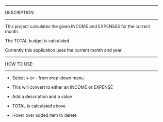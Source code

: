 ***********
DESCRIPTION: 
***********

This project calculates the given INCOME and EXPENSES for the current month.

The TOTAL budget is calculated 

Currently this application uses the current month and year


***********
HOW TO USE: 
***********

- Select + or - from drop-down menu

- This will convert to either an INCOME or EXPENSE

- Add a description and a value   

- TOTAL is calculated above

- Hover over added item to delete
